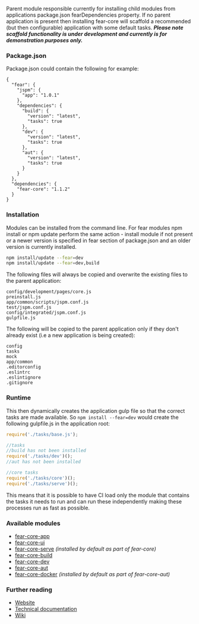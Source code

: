Parent module responsible currently for installing child modules from applications package.json fearDependencies property. 
If no parent application is present then installing fear-core will scaffold a recommended (but then configurable) application with some default tasks. **_Please note scaffold functionality is under development and currently is for demonstration purposes only._**

### **Package.json**
Package.json could contain the following for example:

```
{
  "fear": {
    "jspm": {
      "app": "1.0.1"
    },
    "dependencies": {
      "build": {
        "version": "latest",
        "tasks": true
      },
      "dev": {
        "version": "latest",
        "tasks": true
      },
      "aut": {
        "version": "latest",
        "tasks": true
      }
    }
  },
  "dependencies": {
    "fear-core": "1.1.2"
  }
}
```

### **Installation**
Modules can be installed from the command line. For fear modules npm install or npm update perform the same action - install module if not present or a newer version is specified in fear section of package.json and an older version is currently installed.

```bash
npm install/update --fear=dev
npm install/update --fear=dev,build
```

The following files will always be copied and overwrite the existing files to the parent application:

```
config/development/pages/core.js
preinstall.js
app/common/scripts/jspm.conf.js
test/jspm.conf.js
config/integrated/jspm.conf.js
gulpfile.js
```

The following will be copied to the parent application only if they don't already exist (i.e a new application is being created):

```
config
tasks
mock
app/common
.editorconfig
.eslintrc
.eslintignore
.gitignore
```

### **Runtime**
This then dynamically creates the application gulp file so that the correct tasks are made available. So ```npm install --fear=dev``` would create the following gulpfile.js in the application root:

```javascript
require('./tasks/base.js');

//tasks
//build has not been installed
require('./tasks/dev')();
//aut has not been installed

//core tasks
require('./tasks/core')();
require('./tasks/serve')();
```

This means that it is possible to have CI load only the module that contains the tasks it needs to run and can run these independently making these processes run as fast as possible.

### **Available modules**

* [fear-core-app](https://github.com/DigitalInnovation/fear-core-app)
* [fear-core-ui](https://digitalinnovation.github.io/fear-core-ui)
* [fear-core-serve](https://digitalinnovation.github.io/fear-core-serve) *(installed by default as part of fear-core)*
* [fear-core-build](https://digitalinnovation.github.io/fear-core-build)
* [fear-core-dev](https://digitalinnovation.github.io/fear-core-dev)
* [fear-core-aut](https://digitalinnovation.github.io/fear-core-aut)
* [fear-core-docker](https://digitalinnovation.github.io/fear-core-docker) *(installed by default as part of fear-core-aut)*

### **Further reading**

* [Website](http://digitalinnovation.github.io/fear-core)
* [Technical documentation](http://digitalinnovation.github.io/fear-core/docs/)
* [Wiki](https://github.com/DigitalInnovation/fear-core/wiki)

